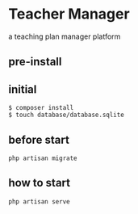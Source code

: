 # Teacher Manager
a teaching plan manager platform

## pre-install

## initial

```
$ composer install
$ touch database/database.sqlite
```

## before start

```
php artisan migrate
```


## how to start

```
php artisan serve
```